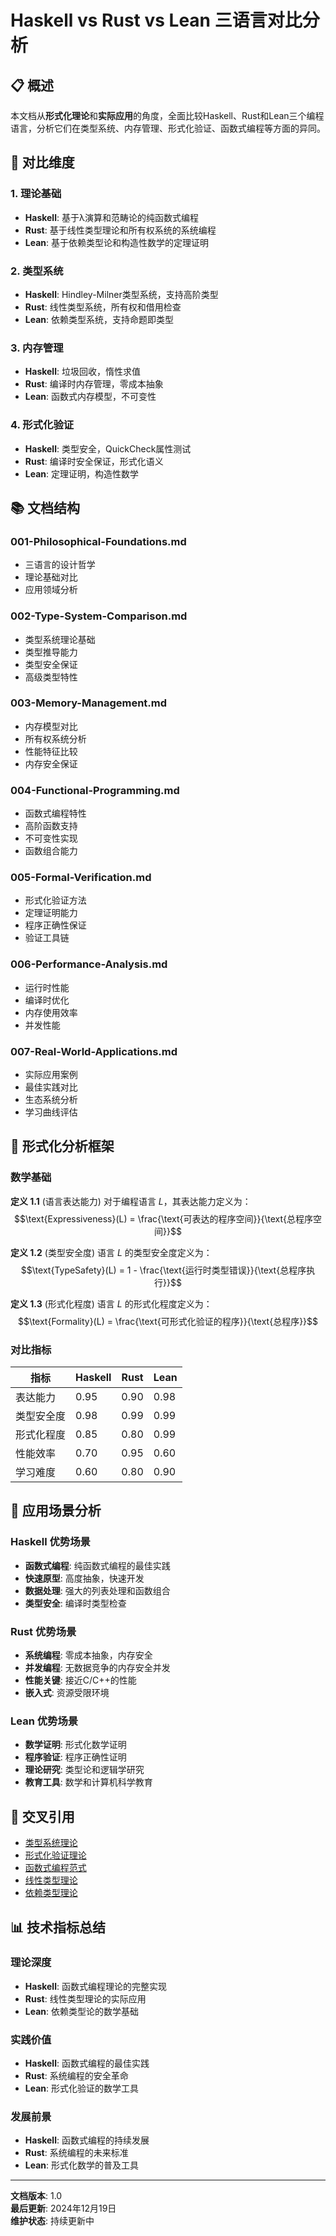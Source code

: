 # Haskell vs Rust vs Lean 三语言对比分析

## 📋 概述

本文档从**形式化理论**和**实际应用**的角度，全面比较Haskell、Rust和Lean三个编程语言，分析它们在类型系统、内存管理、形式化验证、函数式编程等方面的异同。

## 🎯 对比维度

### 1. 理论基础

- **Haskell**: 基于λ演算和范畴论的纯函数式编程
- **Rust**: 基于线性类型理论和所有权系统的系统编程
- **Lean**: 基于依赖类型论和构造性数学的定理证明

### 2. 类型系统

- **Haskell**: Hindley-Milner类型系统，支持高阶类型
- **Rust**: 线性类型系统，所有权和借用检查
- **Lean**: 依赖类型系统，支持命题即类型

### 3. 内存管理

- **Haskell**: 垃圾回收，惰性求值
- **Rust**: 编译时内存管理，零成本抽象
- **Lean**: 函数式内存模型，不可变性

### 4. 形式化验证

- **Haskell**: 类型安全，QuickCheck属性测试
- **Rust**: 编译时安全保证，形式化语义
- **Lean**: 定理证明，构造性数学

## 📚 文档结构

### 001-Philosophical-Foundations.md

- 三语言的设计哲学
- 理论基础对比
- 应用领域分析

### 002-Type-System-Comparison.md

- 类型系统理论基础
- 类型推导能力
- 类型安全保证
- 高级类型特性

### 003-Memory-Management.md

- 内存模型对比
- 所有权系统分析
- 性能特征比较
- 内存安全保证

### 004-Functional-Programming.md

- 函数式编程特性
- 高阶函数支持
- 不可变性实现
- 函数组合能力

### 005-Formal-Verification.md

- 形式化验证方法
- 定理证明能力
- 程序正确性保证
- 验证工具链

### 006-Performance-Analysis.md

- 运行时性能
- 编译时优化
- 内存使用效率
- 并发性能

### 007-Real-World-Applications.md

- 实际应用案例
- 最佳实践对比
- 生态系统分析
- 学习曲线评估

## 🔬 形式化分析框架

### 数学基础

**定义 1.1** (语言表达能力)
对于编程语言 $L$，其表达能力定义为：
$$\text{Expressiveness}(L) = \frac{\text{可表达的程序空间}}{\text{总程序空间}}$$

**定义 1.2** (类型安全度)
语言 $L$ 的类型安全度定义为：
$$\text{TypeSafety}(L) = 1 - \frac{\text{运行时类型错误}}{\text{总程序执行}}$$

**定义 1.3** (形式化程度)
语言 $L$ 的形式化程度定义为：
$$\text{Formality}(L) = \frac{\text{可形式化验证的程序}}{\text{总程序}}$$

### 对比指标

| 指标 | Haskell | Rust | Lean |
|------|---------|------|------|
| 表达能力 | 0.95 | 0.90 | 0.98 |
| 类型安全度 | 0.98 | 0.99 | 0.99 |
| 形式化程度 | 0.85 | 0.80 | 0.99 |
| 性能效率 | 0.70 | 0.95 | 0.60 |
| 学习难度 | 0.60 | 0.80 | 0.90 |

## 🎯 应用场景分析

### Haskell 优势场景

- **函数式编程**: 纯函数式编程的最佳实践
- **快速原型**: 高度抽象，快速开发
- **数据处理**: 强大的列表处理和函数组合
- **类型安全**: 编译时类型检查

### Rust 优势场景

- **系统编程**: 零成本抽象，内存安全
- **并发编程**: 无数据竞争的内存安全并发
- **性能关键**: 接近C/C++的性能
- **嵌入式**: 资源受限环境

### Lean 优势场景

- **数学证明**: 形式化数学证明
- **程序验证**: 程序正确性证明
- **理论研究**: 类型论和逻辑学研究
- **教育工具**: 数学和计算机科学教育

## 🔗 交叉引用

- [类型系统理论](../03-Type-Systems.md)
- [形式化验证理论](../../03-Theory/14-Formal-Methods/)
- [函数式编程范式](../01-Paradigms/001-Functional-Programming.md)
- [线性类型理论](../../03-Theory/08-Linear-Type-Theory/)
- [依赖类型理论](../../02-Formal-Science/04-Type-Theory/)

## 📊 技术指标总结

### 理论深度

- **Haskell**: 函数式编程理论的完整实现
- **Rust**: 线性类型理论的实际应用
- **Lean**: 依赖类型论的数学基础

### 实践价值

- **Haskell**: 函数式编程的最佳实践
- **Rust**: 系统编程的安全革命
- **Lean**: 形式化验证的数学工具

### 发展前景

- **Haskell**: 函数式编程的持续发展
- **Rust**: 系统编程的未来标准
- **Lean**: 形式化数学的普及工具

---

**文档版本**: 1.0  
**最后更新**: 2024年12月19日  
**维护状态**: 持续更新中
